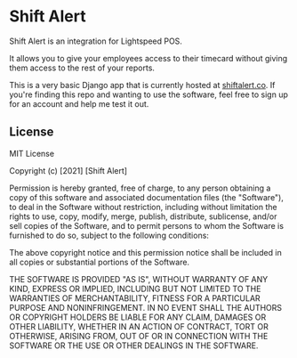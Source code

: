# Shift Alert

Shift Alert is an integration for Lightspeed POS.

It allows you to give your employees access to their timecard without giving them access to the rest of your reports.

This is a very basic Django app that is currently hosted at [shiftalert.co](shiftalert.co). If you're finding this repo and wanting to use the software, feel free to sign up for an account and help me test it out. 

## License

MIT License

Copyright (c) [2021] [Shift Alert]

Permission is hereby granted, free of charge, to any person obtaining a copy
of this software and associated documentation files (the "Software"), to deal
in the Software without restriction, including without limitation the rights
to use, copy, modify, merge, publish, distribute, sublicense, and/or sell
copies of the Software, and to permit persons to whom the Software is
furnished to do so, subject to the following conditions:

The above copyright notice and this permission notice shall be included in all
copies or substantial portions of the Software.

THE SOFTWARE IS PROVIDED "AS IS", WITHOUT WARRANTY OF ANY KIND, EXPRESS OR
IMPLIED, INCLUDING BUT NOT LIMITED TO THE WARRANTIES OF MERCHANTABILITY,
FITNESS FOR A PARTICULAR PURPOSE AND NONINFRINGEMENT. IN NO EVENT SHALL THE
AUTHORS OR COPYRIGHT HOLDERS BE LIABLE FOR ANY CLAIM, DAMAGES OR OTHER
LIABILITY, WHETHER IN AN ACTION OF CONTRACT, TORT OR OTHERWISE, ARISING FROM,
OUT OF OR IN CONNECTION WITH THE SOFTWARE OR THE USE OR OTHER DEALINGS IN THE
SOFTWARE.